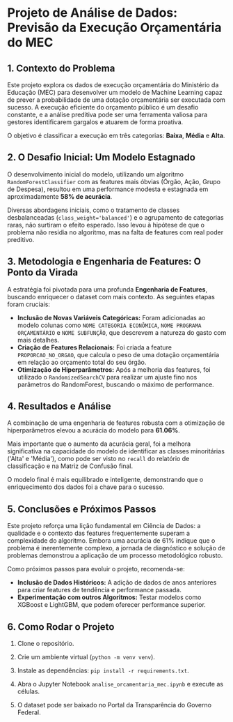 # Projeto de Análise de Dados: Previsão da Execução Orçamentária do MEC

## 1. Contexto do Problema

Este projeto explora os dados de execução orçamentária do Ministério da Educação (MEC) para desenvolver um modelo de Machine Learning capaz de prever a probabilidade de uma dotação orçamentária ser executada com sucesso. A execução eficiente do orçamento público é um desafio constante, e a análise preditiva pode ser uma ferramenta valiosa para gestores identificarem gargalos e atuarem de forma proativa.

O objetivo é classificar a execução em três categorias: **Baixa**, **Média** e **Alta**.

## 2. O Desafio Inicial: Um Modelo Estagnado

O desenvolvimento inicial do modelo, utilizando um algoritmo `RandomForestClassifier` com as features mais óbvias (Órgão, Ação, Grupo de Despesa), resultou em uma performance modesta e estagnada em aproximadamente **58% de acurácia**.

Diversas abordagens iniciais, como o tratamento de classes desbalanceadas (`class_weight='balanced'`) e o agrupamento de categorias raras, não surtiram o efeito esperado. Isso levou à hipótese de que o problema não residia no algoritmo, mas na falta de features com real poder preditivo.

## 3. Metodologia e Engenharia de Features: O Ponto da Virada

A estratégia foi pivotada para uma profunda **Engenharia de Features**, buscando enriquecer o dataset com mais contexto. As seguintes etapas foram cruciais:

* **Inclusão de Novas Variáveis Categóricas:** Foram adicionadas ao modelo colunas como `NOME CATEGORIA ECONÔMICA`, `NOME PROGRAMA ORÇAMENTÁRIO` e `NOME SUBFUNÇÃO`, que descrevem a natureza do gasto com mais detalhes.
* **Criação de Features Relacionais:** Foi criada a feature `PROPORCAO_NO_ORGAO`, que calcula o peso de uma dotação orçamentária em relação ao orçamento total do seu órgão.
* **Otimização de Hiperparâmetros:** Após a melhoria das features, foi utilizado o `RandomizedSearchCV` para realizar um ajuste fino nos parâmetros do RandomForest, buscando o máximo de performance.

## 4. Resultados e Análise

A combinação de uma engenharia de features robusta com a otimização de hiperparâmetros elevou a acurácia do modelo para **61.06%**.

Mais importante que o aumento da acurácia geral, foi a melhora significativa na capacidade do modelo de identificar as classes minoritárias ('Alta' e 'Média'), como pode ser visto no `recall` do relatório de classificação e na Matriz de Confusão final.

O modelo final é mais equilibrado e inteligente, demonstrando que o enriquecimento dos dados foi a chave para o sucesso.

## 5. Conclusões e Próximos Passos

Este projeto reforça uma lição fundamental em Ciência de Dados: a qualidade e o contexto das features frequentemente superam a complexidade do algoritmo. Embora uma acurácia de 61% indique que o problema é inerentemente complexo, a jornada de diagnóstico e solução de problemas demonstrou a aplicação de um processo metodológico robusto.

Como próximos passos para evoluir o projeto, recomenda-se:
* **Inclusão de Dados Históricos:** A adição de dados de anos anteriores para criar features de tendência e performance passada.
* **Experimentação com outros Algoritmos:** Testar modelos como XGBoost e LightGBM, que podem oferecer performance superior.

## 6. Como Rodar o Projeto

1. Clone o repositório.
2. Crie um ambiente virtual (`python -m venv venv`).
3. Instale as dependências: `pip install -r requirements.txt`.
4. Abra o Jupyter Notebook `analise_orcamentaria_mec.ipynb` e execute as células.

5. O dataset pode ser baixado no Portal da Transparência do Governo Federal.
